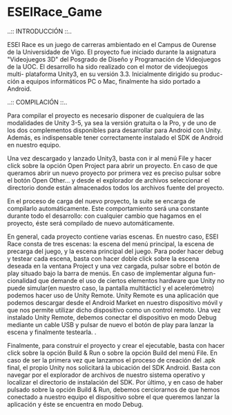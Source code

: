 # ESEIRace_Game

  ..:: INTRODUCCIÓN ::..


   ESEI Race es un juego de carreras ambientado en el Campus de Ourense
   de la Universidade de Vigo.
   El proyecto fue iniciado durante la asignatura "Videojuegos 3D" del
   Posgrado de Diseño y Programación de Videojuegos de la UOC.
   El desarrollo ha sido realizado con el motor de videojuegos multi-
   plataforma Unity3, en su versión 3.3. Inicialmente dirigido su produc-
   ción a equipos informáticos PC o Mac, finalmente ha sido portado a
   Android.



   ..:: COMPILACIÓN ::..


   Para compilar el proyecto es necesario disponer de cualquiera de las
   modalidades de Unity 3-5, ya sea la versión gratuita o la Pro, y de uno de
   los dos complementos disponibles para desarrollar para Android con Unity.
   Además, es indispensable tener correctamente instalado el SDK de Android
   en nuestro equipo.

   Una vez descargado y lanzado Unity3, basta con ir al menú File
   y hacer click sobre la opción Open Project para abrir un proyecto.
   En caso de que queramos abrir un nuevo proyecto por primera vez es
   preciso pulsar sobre el botón Open Other... y desde el explorador
   de archivos seleccionar el directorio donde están almacenados todos
   los archivos fuente del proyecto.

   En el proceso de carga del nuevo proyecto, la suite se encarga de
   compilarlo automáticamente. Este comportamiento será una constante
   durante todo el desarrollo: con cualquier cambio que hagamos en el
   proyecto, éste será compilado de nuevo automáticamente.

   En general, cada proyecto contiene varias escenas. En nuestro caso,
   ESEI Race consta de tres escenas: la escena del menú principal, la escena
   de precarga del juego, y la escena principal del juego. Para poder hacer
   debug y testear cada escena, basta con hacer doble click sobre la escena
   deseada en la ventana Project y una vez cargada, pulsar sobre el botón de
   play situado bajo la barra de menús. En caso de implementar alguna fun-
   cionalidad que demande el uso de ciertos elementos hardware que Unity no
   puede simular(en nuestro caso, la pantalla multitácticl y el acelerómetro)
   podemos hacer uso de Unity Remote. Unity Remote es una aplicación que
   podemos descargar desde el Android Market en nuestro dispositivo móvil
   y que nos permite utilizar dicho dispositivo como un control remoto.
   Una vez instalado Unity Remote, debemos conectar el dispositivo en modo
   Debug mediante un cable USB y pulsar de nuevo el botón de play para
   lanzar la escena y finalmente testearla.           .

   Finalmente, para construir el proyecto y crear el ejecutable, basta
   con hacer click sobre la opción Build & Run o sobre la opción Build del menú
   File. En caso de ser la primera vez que lanzamos el proceso de creación del
   .apk final, el propio Unity nos solicitará la ubicación del SDK Android.
   Basta con navegar por el explorador de archivos de nuestro sistema operativo
   y localizar el directorio de instalación del SDK. Por último, y en caso de
   haber pulsado sobre la opción Build & Run, debemos cerciorarnos de que hemos
   conectado a nuestro equipo el dispositivo sobre el que queremos lanzar la
   aplicación y éste se encuentra en modo Debug.

